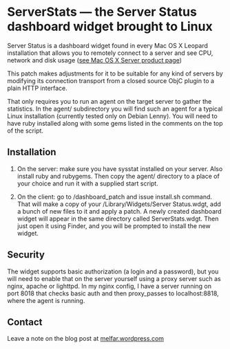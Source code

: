 # ServerStats — the Server Status dashboard widget brought to Linux

Server Status is a dashboard widget found in every Mac OS X Leopard installation
that allows you to remotely connect to a server and see CPU, network and disk usage
([see Mac OS X Server product page](http://www.apple.com/server/macosx/features/admin.html))

This patch makes adjustments for it to be suitable for any kind of servers by modifying its connection
transport from a closed source ObjC plugin to a plain HTTP interface.

That only requires you to run an agent on the target server to gather the statistics.
In the agent/ subdirectory you will find such an agent for a typical Linux installation
(currently tested only on Debian Lenny).
You will need to have ruby installed along with some gems listed in the comments on the top of the script.

## Installation
1. On the server: make sure you have sysstat installed on your server.  Also install ruby and rubygems.
Then copy the agent/ directory to a place of your choice and run it with a supplied start script.

2. On the client: go to /dashboard\_patch and issue install.sh command.  That will make
a copy of your /Library/Widgets/Server Status.wdgt, add a bunch of new files to it and apply a patch.
A newly created dashboard widget will appear in the same directory called ServerStats.wdgt.  Then just
open it using Finder, and you will be prompted to install the new widget.

## Security

The widget supports basic authorization (a login and a password), but you will need to
enable that on the server yourself using a proxy server such as nginx, apache or lighttpd.
In my nginx config, I have a server running on port 8018 that checks basic auth and then
proxy\_passes to localhost:8818, where the agent is running.

## Contact
Leave a note on the blog post at [melfar.wordpress.com](http://melfar.wordpress.com)


